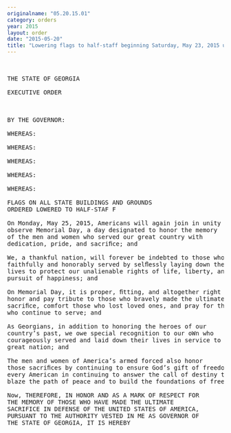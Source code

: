 ```yaml
---
originalname: "05.20.15.01"
category: orders
year: 2015
layout: order
date: "2015-05-20"
title: "Lowering flags to half-staff beginning Saturday, May 23, 2015 until noon on Monday, May 25, 2015, in observance of Memorial Day"
---
```

<pre>
 

THE STATE OF GEORGIA

EXECUTIVE ORDER

 

BY THE GOVERNOR:

WHEREAS:

WHEREAS:

WHEREAS:

WHEREAS:

WHEREAS:

FLAGS ON ALL STATE BUILDINGS AND GROUNDS
ORDERED LOWERED TO HALF-STAF F

On Monday, May 25, 2015, Americans will again join in unity to
observe Memorial Day, a day designated to honor the memory
of the men and women who served our great country with
dedication, pride, and sacriﬁce; and

We, a thankful nation, will forever be indebted to those who
faithfully and honorably served by selﬂessly laying down their
lives to protect our unalienable rights of life, liberty, and the
pursuit of happiness; and

On Memorial Day, it is proper, ﬁtting, and altogether right to
honor and pay tribute to those who bravely made the ultimate
sacriﬁce, comfort those who lost loved ones, and pray for those
who continue to serve; and

As Georgians, in addition to honoring the heroes of our
country’s past, we owe special recognition to our oWn who
courageously served and laid down their lives in service to our
great nation; and

The men and women of America’s armed forced also honor
those sacriﬁces by continuing to ensure God’s gift of freedom for
every American in continuing to answer the call of destiny to
blaze the path of peace and to build the foundations of freedom.

Now, THEREFORE, IN HONOR AND AS A MARK OF RESPECT FOR
THE MEMORY OF THOSE WHO HAVE MADE THE ULTIMATE
SACRIFICE IN DEFENSE OF THE UNITED STATES OF AMERICA,
PURSUANT TO THE AUTHORITY VESTED IN ME AS GOVERNOR OF
THE STATE OF GEORGIA, IT IS HEREBY

 

 

</pre>
